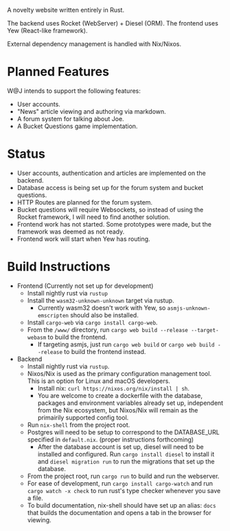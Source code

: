 A novelty website written entirely in Rust.

The backend uses Rocket (WebServer) + Diesel (ORM).
The frontend uses Yew (React-like framework).

External dependency management is handled with Nix/Nixos.

# Planned Features
W@J intends to support the following features: 
* User accounts.
* "News" article viewing and authoring via markdown.
* A forum system for talking about Joe.
* A Bucket Questions game implementation.

# Status
* User accounts, authentication and articles are implemented on the backend.
* Database access is being set up for the forum system and bucket questions.
* HTTP Routes are planned for the forum system.
* Bucket questions will require Websockets, so instead of using the Rocket framework, I will need to find another solution.
* Frontend work has not started. Some prototypes were made, but the framework was deemed as not ready.
* Frontend work will start when Yew has routing.

# Build Instructions
* Frontend (Currently not set up for development)
  * Install nightly rust via `rustup`
  * Install the `wasm32-unknown-unknown` target via rustup.
    * Currently wasm32 doesn't work with Yew, so `asmjs-unknown-emscripten` should also be installed.
  * Install `cargo-web` via `cargo install cargo-web`.
  * From the `/www/` directory, run `cargo web build --release --target-webasm` to build the frontend.
    * If targeting asmjs, just run `cargo web build` or `cargo web build --release` to build the frontend instead.
* Backend
  * Install nightly rust via `rustup`.
  * Nixos/Nix is used as the primary configuration management tool. This is an option for Linux and macOS developers.
    * Install nix: `curl https://nixos.org/nix/install | sh`.
    * You are welcome to create a dockerfile with the database, packages and environment variables already set up, independent from the Nix ecosystem, but Nixos/Nix will remain as the primairily supported config tool.
  * Run `nix-shell` from the project root.
  * Postgres will need to be setup to correspond to the DATABASE_URL specified in `default.nix`. (proper instructions forthcoming)
    * After the database account is set up, diesel will need to be installed and configured. Run `cargo install diesel` to install it and `diesel migration run` to run the migrations that set up the database.
  * From the project root, run `cargo run` to build and run the webserver.
  * For ease of development, run `cargo install cargo-watch` and run `cargo watch -x check` to run rust's type checker whenever you save a file.
  * To build documentation, nix-shell should have set up an alias: `docs` that builds the documentation and opens a tab in the browser for viewing.
